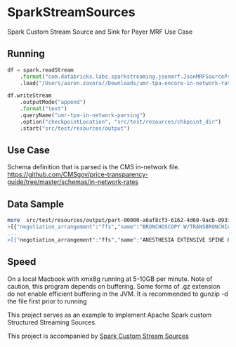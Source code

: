 # SparkStreamSources
Spark Custom Stream Source and Sink for Payer MRF Use Case

## Running

``` python
df = spark.readStream
    .format("com.databricks.labs.sparkstreaming.jsonmrf.JsonMRFSourceProvider")
    .load("/Users/aaron.zavora//Downloads/umr-tpa-encore-in-network-rates.json")

df.writeStream
    .outputMode("append")
    .format("text")
    .queryName("umr-tpa-in-network-parsing")
    .option("checkpointLocation", "src/test/resources/chkpoint_dir")
    .start("src/test/resources/output")
``` 

## Use Case 

Schema definition that is parsed is the CMS in-network file. https://github.com/CMSgov/price-transparency-guide/tree/master/schemas/in-network-rates

## Data Sample

``` bash
more  src/test/resources/output/part-00000-a6af8cf3-6162-4d60-9acb-8933bac19b8b-c000.txt
>[{"negotiation_arrangement":"ffs","name":"BRONCHOSCOPY W/TRANSBRONCHIAL LUNG BX EACH LOBE","billi
...
>[{"negotiation_arrangement":"ffs","name":"ANESTHESIA EXTENSIVE SPINE & SPINAL CORD","bil

```

## Speed 

On a local Macbook with xmx8g running at 5-10GB per minute. Note of caution, this program depends on buffering. Some forms of .gz extension do not enable efficient buffering in the JVM. It is recommended to gunzip -d the file first prior to running

This project serves as an example to implement Apache Spark custom Structured Streaming Sources. 

This project is accompanied by [Spark Custom Stream Sources](https://hackernoon.com/spark-custom-stream-sources-ec360b8ae240)


